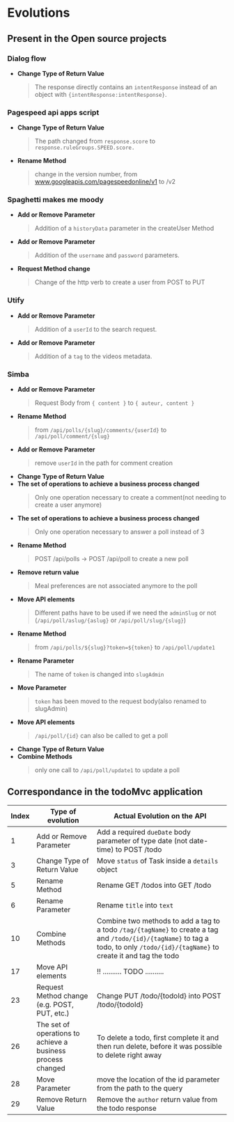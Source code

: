 # Evolutions


## Present in the Open source projects
### Dialog flow
- **Change Type of Return Value**
    >The response directly contains an `intentResponse` instead of an object with `{intentResponse:intentResponse}`.

### Pagespeed api apps script
- **Change Type of Return Value**
    > The path changed from `response.score` to `response.ruleGroups.SPEED.score.`
- **Rename Method**
    > change in the version number, from www.googleapis.com/pagespeedonline/v1 to /v2

### Spaghetti makes me moody
- **Add or Remove Parameter**
    > Addition of a `historyData` parameter in the createUser Method
- **Add or Remove Parameter**
    > Addition of the `username` and `password` parameters.
- **Request Method change**
    > Change of the http verb to create a user from POST to PUT

### Utify
- **Add or Remove Parameter**
    > Addition of a `userId` to the search request.
- **Add or Remove Parameter**
    > Addition of a `tag` to the videos metadata.

### Simba
- **Add or Remove Parameter**
    > Request Body from `{ content }` to `{ auteur, content }`
- **Rename Method**
    > from `/api/polls/{slug}/comments/{userId}` to `/api/poll/comment/{slug}`
- **Add or Remove Parameter**
    > remove `userId` in the path for comment creation
- **Change Type of Return Value**
- **The set of operations to achieve a business process changed**
    > Only one operation necessary to create a comment(not needing to create a user anymore)
- **The set of operations to achieve a business process changed**
    > Only one operation necessary to answer a poll instead of 3
- **Rename Method**
    > POST /api/polls -> POST /api/poll to create a new poll
- **Remove return value**
    > Meal preferences are not associated anymore to the poll
- **Move API elements**
    > Different paths have to be used if we need the `adminSlug` or not (`/api/poll/aslug/{aslug}` or `/api/poll/slug/{slug}`)
- **Rename Method**
    > from `/api/polls/${slug}?token=${token}` to `/api/poll/update1`
- **Rename Parameter**
    > The name of `token` is changed into `slugAdmin`
- **Move Parameter**
    > `token` has been moved to the request body(also renamed to slugAdmin)
- **Move API elements**
    > `/api/poll/{id}` can also be called to get a poll
- **Change Type of Return Value**
- **Combine Methods**
    > only one call to `/api/poll/update1` to update a poll

## Correspondance in the todoMvc application
| Index | Type of evolution                                           | Actual Evolution on the API                                                                          |
| ----- | ----------------------------------------------------------- | ---------------------------------------------------------------------------------------------------- |
| 1     | Add or Remove Parameter                                     | Add a required `dueDate` body parameter of type date (not date-time) to POST /todo                   |
| 3     | Change Type of Return Value                                 | Move `status` of Task inside a `details` object                                                      |
| 5     | Rename Method                                               | Rename GET /todos into GET /todo                                                                     |
| 6     | Rename Parameter                                            | Rename `title` into `text`                                                                           |
| 10    | Combine Methods                                             | Combine two methods to add a tag to a todo `/tag/{tagName}` to create a tag and  `/todo/{id}/{tagName}` to tag a todo, to only  `/todo/{id}/{tagName}` to create it and tag the todo                                                                      |
| 17    | Move API elements                                           | !! .......... TODO ..........                                                                        |
| 23    | Request Method change (e.g. POST, PUT, etc.)                | Change PUT /todo/{todoId} into POST /todo/{todoId}                                                   |
| 26    | The set of operations to achieve a business process changed | To delete a todo, first complete it and then run delete, before it was possible to delete right away |
| 28    | Move Parameter                                              | move the location of the id parameter from the path to the query                                                                        |
| 29    | Remove Return Value                                             | Remove the `author` return value from the todo response  |